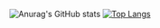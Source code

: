 ![Anurag's GitHub stats](https://github-readme-stats.vercel.app/api?username=MicIsHere&show_icons=true&theme=prussian)
[![Top Langs](https://github-readme-stats.vercel.app/api/top-langs/?username=MicIsHere&show_icons=true&theme=prussian&layout=compact)](https://github.com/anuraghazra/github-readme-stats)
